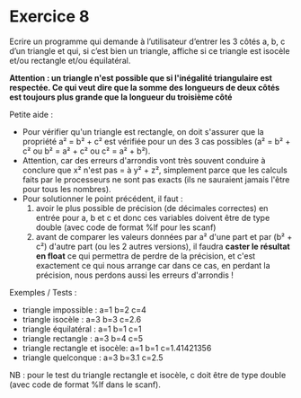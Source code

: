 # Exercice 8

Ecrire un programme qui demande à l’utilisateur d’entrer les 3 côtés a, b, c d’un triangle et qui, si c’est bien un triangle, affiche si ce triangle est isocèle et/ou rectangle et/ou équilatéral.

**Attention : un triangle n'est possible que si l'inégalité triangulaire est respectée. Ce qui veut dire que la somme des longueurs de deux côtés est toujours plus grande que la longueur du troisième côté**

Petite aide :
 - Pour vérifier qu'un triangle est rectangle, on doit s'assurer que la propriété a² = b² + c² est vérifiée pour un des 3 cas possibles (a² = b² + c² ou b² = a² + c² ou c² = a² + b²).
 - Attention, car des erreurs d'arrondis vont très souvent conduire à conclure que x² n'est pas = à y² + z², simplement parce que les calculs faits par le processeurs ne sont pas exacts (ils ne sauraient jamais l'être pour tous les nombres).
 - Pour solutionner le point précédent, il faut :
    1) avoir le plus possible de précision (de décimales correctes) en entrée pour a, b et c et donc ces variables doivent être de type double (avec code de format %lf pour les scanf)
    1) avant de comparer les valeurs données par a² d'une part et par (b² + c²) d'autre part (ou les 2 autres versions), il faudra **caster le résultat en float** ce qui permettra de perdre de la précision, et c'est exactement ce qui nous arrange car dans ce cas, en perdant la précision, nous perdons aussi les erreurs d'arrondis !

Exemples / Tests :
- triangle impossible : a=1 b=2 c=4
- triangle isocèle : a=3 b=3 c=2.6
- triangle équilatéral : a=1 b=1 c=1
- triangle rectangle : a=3 b=4 c=5
- triangle rectangle et isocèle: a=1 b=1 c=1.41421356
- triangle quelconque : a=3 b=3.1 c=2.5

NB : pour le test du triangle rectangle et isocèle, c doit être de type double (avec code de format %lf dans le scanf).
